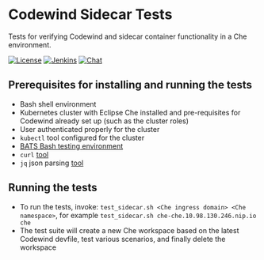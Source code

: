 # Codewind Sidecar Tests
Tests for verifying Codewind and sidecar container functionality in a Che environment.

[![License](https://img.shields.io/badge/License-EPL%202.0-red.svg?label=license&logo=eclipse)](https://www.eclipse.org/legal/epl-2.0/)
[![Jenkins](https://img.shields.io/static/v1.svg?label=builds&message=Jenkins&color=d24939&logo=jenkins&logoColor=ffffff)](https://ci.eclipse.org/codewind/job/Codewind/job/codewind-che-plugin/)
[![Chat](https://img.shields.io/static/v1.svg?label=chat&message=mattermost&color=145dbf)](https://mattermost.eclipse.org/eclipse/channels/eclipse-codewind)

## Prerequisites for installing and running the tests

- Bash shell environment
- Kubernetes cluster with Eclipse Che installed and pre-requisites for Codewind already set up (such as the cluster roles)
- User authenticated properly for the cluster
- `kubectl` tool configured for the cluster
- [BATS Bash testing environment](https://github.com/bats-core/bats-core)
- `curl` [tool](https://curl.haxx.se/)
- `jq` json parsing [tool](https://stedolan.github.io/jq/)
 
## Running the tests

- To run the tests, invoke: `test_sidecar.sh <Che ingress domain> <Che namespace>`, for example `test_sidecar.sh che-che.10.98.130.246.nip.io che`
- The test suite will create a new Che workspace based on the latest Codewind devfile, test various scenarios, and finally delete the workspace
